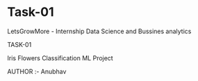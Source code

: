 # Task-01
LetsGrowMore - Internship
Data Science and Bussines analytics 

TASK-01

 Iris Flowers Classification ML Project
 
 AUTHOR :- Anubhav
